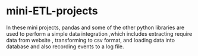 # mini-ETL-projects
In these mini projects,  pandas and some of the other python libraries are used to perform a simple data integration ,which includes  extracting require data from website , transforming to csv format, and loading data into database and also recording events to a log file.
